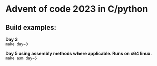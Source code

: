 # Advent of code 2023 in C/python

## Build examples:  

**Day 3**  
```make day=3```

**Day 5 using assembly methods where applicable. Runs on x64 linux.**  
```make asm day=5```
